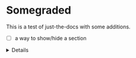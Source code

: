 # Somegraded

This is a test of just-the-docs with some additions.

 - [ ] a way to show/hide a section

<details>
Table inside a container
| head1        | head two          | three |
|:-------------|:------------------|:------|
| ok           | good swedish fish | nice  |
| out of stock | good and plenty   | nice  |
| ok           | good `oreos`      | hmm   |
| ok           | good `zoute` drop | yumm  |
</details>
